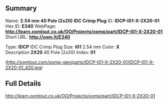 

 ## Summary
Name: __2.54 mm 40 Pole (2x20) IDC Crimp Plug__
ID: __IDCP-I01-X-2X20-01__
Hex ID: __E340__
WebPage: __http://learn.oomlout.co.uk/OO/Projects/oomp/part/IDCP-I01-X-2X20-01__
Short URL: __http://oom.lt/E340__

Type: __IDCP__ IDC Crimp Plug 
Size: __I01__ 2.54 mm 
Color: __X__  
Description __2X20__ 40 Pole (2x20) 
Index: __01__


(http://oomlout.com/oomp-gen/parts/IDCP-I01-X-2X20-01/IDCP-I01-X-2X20-01_420.jpg)


 ## Full Details
 http://learn.oomlout.co.uk/OO/Projects/oomp/part/IDCP-I01-X-2X20-01














